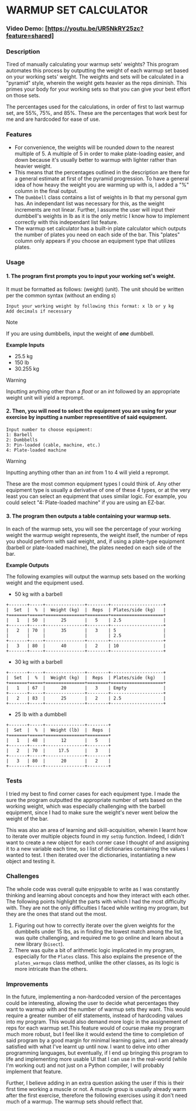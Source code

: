 # WARMUP SET CALCULATOR
### Video Demo:  [https://youtu.be/UR5NkRY25zc?feature=shared]
### Description
Tired of manually calculating your warmup sets' weights? This program automates this process by outputting the weight of each warmup set based on your working sets' weight. The weights and sets will be calculated in a "pyramid" style, wherein the weight gets heavier as the reps diminish. This primes your body for your working sets so that you can give your best effort on those sets.

The percentages used for the calculations, in order of first to last warmup set, are 55%, 75%, and 85%. These are the percentages that work best for me and are hardcoded for ease of use.

### Features
- For convenience, the weights will be rounded *down* to the nearest multiple of 5. A multiple of 5 in order to make plate-loading easier, and down because it's usually better to warmup with lighter rather than heavier weight.
- This means that the percentages outlined in the description are there for a general estimate at first of the pyramid progression. To have a general idea of how heavy the weight you are warming up with is, I added a "%" column in the final output.
- The `Dumbbell` class contains a list of weights in lb that my personal gym has. An independant list was necessary for this, as the weight increments are not linear. Further, I assume the user will input their dumbbell's weights in lb as it is the only metric I know how to implement correctly with this independant list feature.
- The warmup set calculator has a built-in plate calculator which outputs the number of plates you need on each side of the bar. This "plates" column only appears if you choose an equipment type that utilizes plates.

### Usage
#### 1. The program first prompts you to input your working set's weight.

It must be formatted as follows: (weight) (unit). The unit should be written per the common syntax (without an ending *s*)
```
Input your working weight by following this format: x lb or y kg
Add decimals if necessary
```
> [!NOTE]
> If you are using dumbbells, input the weight of ***one*** dumbbell.

**Example Inputs**

- 25.5 kg
- 150 lb
- 30.255 kg

> [!WARNING]
> Inputting anything other than a *float* or an *int* followed by an appropriate weight unit will yield a reprompt.

#### 2. Then, you will need to select the equipment you are using for your exercise by inputting a number representitive of said equipment.
```
Input number to choose equipment:
1: Barbell
2: Dumbbells
3: Pin-loaded (cable, machine, etc.)
4: Plate-loaded machine
```
> [!WARNING]
> Inputting anything other than an *int* from 1 to 4 will yield a reprompt.

These are the most common equipment types I could think of. Any other equipment type is usually a derivative of one of these 4 types, or at the very least you can select an equipment that uses similar logic. For example, you could select "4: Plate-loaded machine" if you are using an EZ-bar.

#### 3. The program then outputs a table containing your warmup sets.

In each of the warmup sets, you will see the percentage of your working weight the warmup weight represents, the weight itself, the number of reps you should perform with said weight, and, if using a plate-type equipment (barbell or plate-loaded machine), the plates needed on each side of the bar.

**Example Outputs**

The following examples will output the warmup sets based on the working weight and the equipment used.
- 50 kg with a barbell
```
+-------+-----+---------------+--------+--------------------+
|  Set  |  %  |  Weight (kg)  |  Reps  | Plates/side (kg)   |
+=======+=====+===============+========+====================+
|   1   | 50  |      25       |   5    | 2.5                |
+-------+-----+---------------+--------+--------------------+
|   2   | 70  |      35       |   3    | 5                  |
|       |     |               |        | 2.5                |
+-------+-----+---------------+--------+--------------------+
|   3   | 80  |      40       |   2    | 10                 |
+-------+-----+---------------+--------+--------------------+
```

- 30 kg with a barbell
```
+-------+-----+---------------+--------+--------------------+
|  Set  |  %  |  Weight (kg)  |  Reps  | Plates/side (kg)   |
+=======+=====+===============+========+====================+
|   1   | 67  |      20       |   3    | Empty              |
+-------+-----+---------------+--------+--------------------+
|   2   | 83  |      25       |   2    | 2.5                |
+-------+-----+---------------+--------+--------------------+
```

- 25 lb with a dumbbell
```
+-------+-----+---------------+--------+
|  Set  |  %  |  Weight (lb)  |  Reps  |
+=======+=====+===============+========+
|   1   | 48  |      12       |   5    |
+-------+-----+---------------+--------+
|   2   | 70  |     17.5      |   3    |
+-------+-----+---------------+--------+
|   3   | 80  |      20       |   2    |
+-------+-----+---------------+--------+
```

### Tests
I tried my best to find corner cases for each equipment type. I made the sure the program outputted the appropriate number of sets based on the working weight, which was especially challenging with the barbell equipment, since I had to make sure the weight's never went below the weight of the bar.

This was also an area of learning and skill-acquisition, wherein I learnt how to iterate over multiple objects found in my `setUp` function. Indeed, I didn't want to create a new object for each corner case I thought of and assigning it to a new variable each time, so I list of dictionaries containing the values I wanted to test. I then iterated over the dictionaries, instantiating a new object and testing it.

### Challenges
The whole code was overall quite enjoyable to write as I was constantly thinking and learning about concepts and how they interact with each other. The following points highlight the parts with which I had the most difficulty with. They are not the only difficulties I faced while writing my program, but they are the ones that stand out the most.

1. Figuring out how to correctly iterate over the given weights for the dumbbells under 15 lbs, as in finding the lowest match among the list, was quite challenging, and required me to go online and learn about a new library (`bisect`).
2. There was quite a bit of arithmetic logic implicated in my program, especially for the `Plates` class. This also explains the presence of the `plates_warmups` class method, unlike the other classes, as its logic is more intricate than the others.

### Improvements
In the future, implementing a non-hardcoded version of the percentages could be interesting, allowing the user to decide what percentages they want to warmup with and the number of warmup sets they want. This would require a greater number of elif statements, instead of hardcoding values into my program. This would also demand more logic in the assignement of reps for each warmup set.This feature would of course make my program much more robust, but I feel like it would extend the time to completion of said program by a good margin for minimal learning gains, and I am already satisfied with what I've learnt up until now. I want to delve into other programming languages, but eventually, if I end up bringing this program to life and implementing more usable UI that I can use in the real-world (while I'm working out) and not just on a Python compiler, I will probably implement that feature.

Further, I believe adding in an extra question asking the user if this is their first time working a muscle or not. A muscle group is usually already warm after the first exercise, therefore the following exercises using it don't need much of a warmup. The warmup sets should reflect that.
